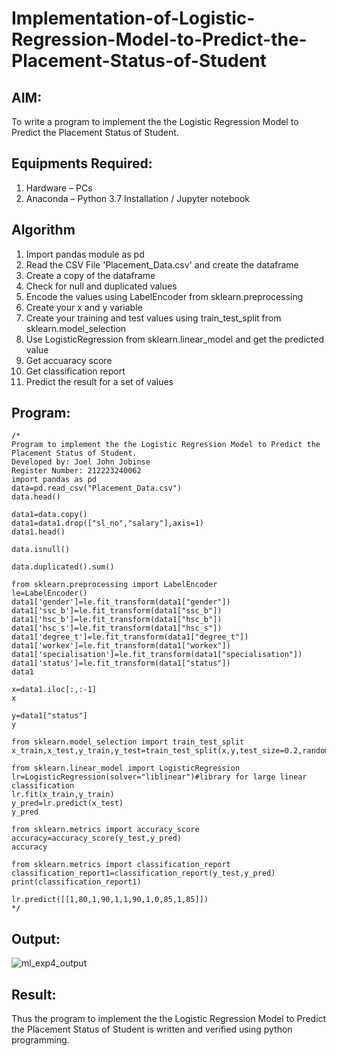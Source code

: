 # Implementation-of-Logistic-Regression-Model-to-Predict-the-Placement-Status-of-Student

## AIM:
To write a program to implement the the Logistic Regression Model to Predict the Placement Status of Student.

## Equipments Required:
1. Hardware – PCs
2. Anaconda – Python 3.7 Installation / Jupyter notebook

## Algorithm
1. Import pandas module as pd
2. Read the CSV File 'Placement_Data.csv' and create the dataframe
3. Create a copy of the dataframe
4. Check for null and duplicated values
5. Encode the values using LabelEncoder from sklearn.preprocessing
6. Create your x and y variable
7. Create your training and test values using train_test_split from sklearn.model_selection
8. Use LogisticRegression from sklearn.linear_model and get the predicted value
9. Get accuaracy score
10. Get classification report
11. Predict the result for a set of values

## Program:
```
/*
Program to implement the the Logistic Regression Model to Predict the Placement Status of Student.
Developed by: Joel John Jobinse
Register Number: 212223240062
import pandas as pd
data=pd.read_csv("Placement_Data.csv")
data.head()

data1=data.copy()
data1=data1.drop(["sl_no","salary"],axis=1)
data1.head()

data.isnull()

data.duplicated().sum()

from sklearn.preprocessing import LabelEncoder
le=LabelEncoder()
data1['gender']=le.fit_transform(data1["gender"])
data1['ssc_b']=le.fit_transform(data1["ssc_b"])
data1['hsc_b']=le.fit_transform(data1["hsc_b"])
data1['hsc_s']=le.fit_transform(data1["hsc_s"])
data1['degree_t']=le.fit_transform(data1["degree_t"])
data1['workex']=le.fit_transform(data1["workex"])
data1['specialisation']=le.fit_transform(data1["specialisation"])
data1['status']=le.fit_transform(data1["status"])
data1

x=data1.iloc[:,:-1]
x

y=data1["status"]
y

from sklearn.model_selection import train_test_split
x_train,x_test,y_train,y_test=train_test_split(x,y,test_size=0.2,random_state=0)

from sklearn.linear_model import LogisticRegression
lr=LogisticRegression(solver="liblinear")#library for large linear classification
lr.fit(x_train,y_train)
y_pred=lr.predict(x_test)
y_pred

from sklearn.metrics import accuracy_score
accuracy=accuracy_score(y_test,y_pred)
accuracy

from sklearn.metrics import classification_report
classification_report1=classification_report(y_test,y_pred)
print(classification_report1)

lr.predict([[1,80,1,90,1,1,90,1,0,85,1,85]])
*/
```

## Output:
![ml_exp4_output](https://github.com/joeljohnjobinse/Implementation-of-Logistic-Regression-Model-to-Predict-the-Placement-Status-of-Student/assets/138955488/4e76b8f5-45a2-4680-82d6-b2371b186fef)

## Result:
Thus the program to implement the the Logistic Regression Model to Predict the Placement Status of Student is written and verified using python programming.
